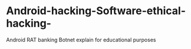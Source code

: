 # Android-hacking-Software-ethical-hacking-
Android RAT banking Botnet explain for educational purposes 
